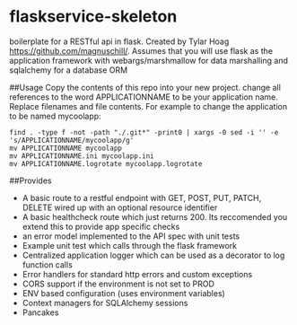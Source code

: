 # flaskservice-skeleton
boilerplate for a RESTful api in flask. Created by Tylar Hoag <https://github.com/magnuschill/>. Assumes that you will use flask as the application framework with webargs/marshmallow for data marshalling and sqlalchemy for a database ORM

##Usage
Copy the contents of this repo into your new project. change all references to the word APPLICATIONNAME to be your application name. Replace filenames and file contents. For example to change the application to be named mycoolapp:
```
find . -type f -not -path "./.git*" -print0 | xargs -0 sed -i '' -e 's/APPLICATIONNAME/mycoolapp/g'
mv APPLICATIONNAME mycoolapp
mv APPLICATIONNAME.ini mycoolapp.ini
mv APPLICATIONNAME.logrotate mycoolapp.logrotate
```
##Provides
- A basic route to a restful endpoint with GET, POST, PUT, PATCH, DELETE wired up with an optional resource identifier
- A basic healthcheck route which just returns 200. Its reccomended you extend this to provide app specific checks
- an error model implemented to the API spec with unit tests
- Example unit test which calls through the flask framework
- Centralized application logger which can be used as a decorator to log function calls
- Error handlers for standard http errors and custom exceptions
- CORS support if the environment is not set to PROD
- ENV based configuration (uses environment variables)
- Context managers for SQLAlchemy sessions
- Pancakes

